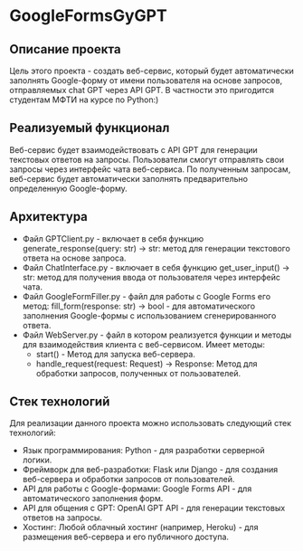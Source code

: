 # GoogleFormsGyGPT
## Описание проекта

Цель этого проекта - создать веб-сервис, который будет автоматически заполнять Google-форму от имени пользователя на основе запросов, отправляемых chat GPT через API GPT. В частности это пригодится студентам МФТИ на курсе по Python:)

## Реализуемый функционал
Веб-сервис будет взаимодействовать с API GPT для генерации текстовых ответов на запросы. Пользователи смогут отправлять свои запросы через интерфейс чата веб-сервиса.
По полученным запросам, веб-сервис будет автоматически заполнять предварительно определенную Google-форму.
## Архитектура
- Файл GPTClient.py - включает в себя функцию generate_response(query: str) -> str: метод для генерации текстового ответа на основе запроса.
- Файл ChatInterface.py - включает в себя функцию get_user_input() -> str: метод для получения ввода от пользователя через интерфейс чата.
- Файл GoogleFormFiller.py - файл для работы с Google Forms его метод: fill_form(response: str) -> bool - для автоматического заполнения Google-формы с использованием сгенерированного ответа.
- Файл WebServer.py - файл в котором реализуется функции и методы для взаимодействия клиента с веб-сервисом. Имеет методы:
  - start() - Метод для запуска веб-сервера.
  - handle_request(request: Request) -> Response: Метод для обработки запросов, полученных от пользователей.
## Cтек технологий
Для реализации данного проекта можно использовать следующий стек технологий:
- Язык программирования: Python - для разработки серверной логики.
- Фреймворк для веб-разработки: Flask или Django - для создания веб-сервера и обработки запросов от пользователей.
- API для работы с Google-формами: Google Forms API - для автоматического заполнения форм.
- API для общения с GPT: OpenAI GPT API - для генерации текстовых ответов на запросы.
- Хостинг: Любой облачный хостинг (например, Heroku) - для размещения веб-сервера и его публичного доступа.

